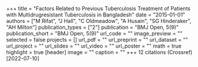 +++
title = "Factors Related to Previous Tuberculosis Treatment of Patients with Multidrugresistant Tuberculosis in Bangladesh"
date = "2015-01-01"
authors = ["M Rifat", "J Hall", "C Oldmeadow", "A Husain", "SG Hinderaker", "AH Milton"]
publication_types = ["2"]
publication = "BMJ Open, 5(9)"
publication_short = "BMJ Open, 5(9)"
url_code = ""
image_preview = ""
selected = false
projects = []
url_pdf = ""
url_preprint = ""
url_dataset = ""
url_project = ""
url_slides = ""
url_video = ""
url_poster = ""
math = true
highlight = true
[header]
image = ""
caption = ""
+++
12 citations (Crossref) [2022-07-10]
